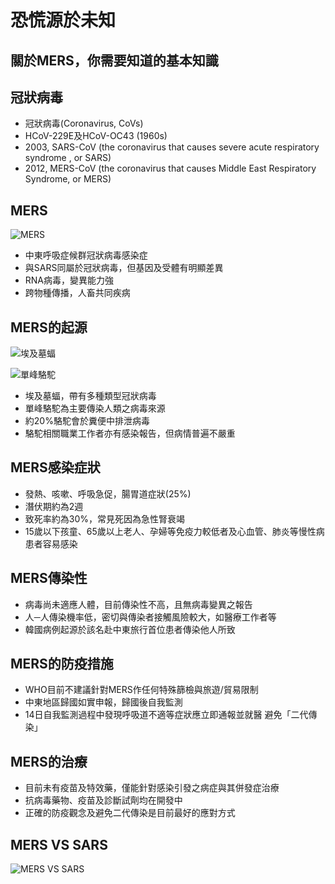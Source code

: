 # 恐慌源於未知

## 關於MERS，你需要知道的基本知識

## 冠狀病毒

- 冠狀病毒(Coronavirus, CoVs)
- HCoV-229E及HCoV-OC43 (1960s)
- 2003, SARS-CoV (the coronavirus that causes  severe acute respiratory syndrome , or SARS)
- 2012, MERS-CoV (the coronavirus that causes Middle East Respiratory Syndrome, or MERS)

## MERS

![MERS](https://i.imgur.com/Fe4p9cX.png)

- 中東呼吸症候群冠狀病毒感染症
- 與SARS同屬於冠狀病毒，但基因及受體有明顯差異
- RNA病毒，變異能力強
- 跨物種傳播，人畜共同疾病

## MERS的起源

![埃及墓蝠](https://i.imgur.com/fadUdNe.png)

![單峰駱駝](https://i.imgur.com/6AO8Q3l.png)

- 埃及墓蝠，帶有多種類型冠狀病毒
- 單峰駱駝為主要傳染人類之病毒來源
- 約20%駱駝會於糞便中排泄病毒
- 駱駝相關職業工作者亦有感染報告，但病情普遍不嚴重

## MERS感染症狀

- 發熱、咳嗽、呼吸急促，腸胃道症狀(25%)
- 潛伏期約為2週
- 致死率約為30%，常見死因為急性腎衰竭
- 15歲以下孩童、65歲以上老人、孕婦等免疫力較低者及心血管、肺炎等慢性病患者容易感染

## MERS傳染性

- 病毒尚未適應人體，目前傳染性不高，且無病毒變異之報告
- 人─人傳染機率低，密切與傳染者接觸風險較大，如醫療工作者等
- 韓國病例起源於該名赴中東旅行首位患者傳染他人所致

## MERS的防疫措施

- WHO目前不建議針對MERS作任何特殊篩檢與旅遊/貿易限制
- 中東地區歸國如實申報，歸國後自我監測
- 14日自我監測過程中發現呼吸道不適等症狀應立即通報並就醫
避免「二代傳染」

## MERS的治療

- 目前未有疫苗及特效藥，僅能針對感染引發之病症與其併發症治療
- 抗病毒藥物、疫苗及診斷試劑均在開發中
- 正確的防疫觀念及避免二代傳染是目前最好的應對方式

## MERS VS SARS

![MERS VS SARS](https://i.imgur.com/La8zuuD.png)
